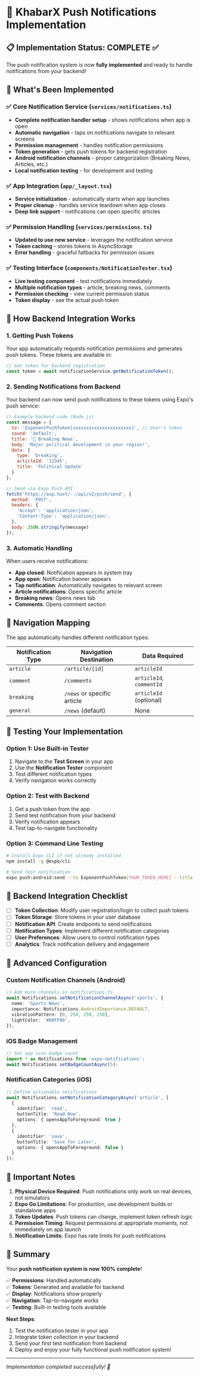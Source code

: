 # 🔔 KhabarX Push Notifications Implementation

## 📋 Implementation Status: **COMPLETE** ✅

The push notification system is now **fully implemented** and ready to handle notifications from your backend!

## 🎯 What's Been Implemented

### ✅ Core Notification Service (`services/notifications.ts`)
- **Complete notification handler setup** - shows notifications when app is open
- **Automatic navigation** - taps on notifications navigate to relevant screens
- **Permission management** - handles notification permissions
- **Token generation** - gets push tokens for backend registration
- **Android notification channels** - proper categorization (Breaking News, Articles, etc.)
- **Local notification testing** - for development and testing

### ✅ App Integration (`app/_layout.tsx`)
- **Service initialization** - automatically starts when app launches
- **Proper cleanup** - handles service teardown when app closes
- **Deep link support** - notifications can open specific articles

### ✅ Permission Handling (`services/permissions.ts`)
- **Updated to use new service** - leverages the notification service
- **Token caching** - stores tokens in AsyncStorage
- **Error handling** - graceful fallbacks for permission issues

### ✅ Testing Interface (`components/NotificationTester.tsx`)
- **Live testing component** - test notifications immediately
- **Multiple notification types** - article, breaking news, comments
- **Permission checking** - view current permission status
- **Token display** - see the actual push token

## 🚀 How Backend Integration Works

### 1. **Getting Push Tokens**
Your app automatically requests notification permissions and generates push tokens. These tokens are available in:
```typescript
// Get token for backend registration
const token = await notificationService.getNotificationToken();
```

### 2. **Sending Notifications from Backend**
Your backend can now send push notifications to these tokens using Expo's push service:

```javascript
// Example backend code (Node.js)
const message = {
  to: 'ExponentPushToken[xxxxxxxxxxxxxxxxxxxxxx]', // User's token
  sound: 'default',
  title: '🚨 Breaking News',
  body: 'Major political development in your region!',
  data: {
    type: 'breaking',
    articleId: '12345',
    title: 'Political Update'
  }
};

// Send via Expo Push API
fetch('https://exp.host/--/api/v2/push/send', {
  method: 'POST',
  headers: {
    'Accept': 'application/json',
    'Content-Type': 'application/json',
  },
  body: JSON.stringify(message)
});
```

### 3. **Automatic Handling**
When users receive notifications:
- **App closed**: Notification appears in system tray
- **App open**: Notification banner appears
- **Tap notification**: Automatically navigates to relevant screen
- **Article notifications**: Opens specific article
- **Breaking news**: Opens news tab
- **Comments**: Opens comment section

## 📱 Navigation Mapping

The app automatically handles different notification types:

| Notification Type | Navigation Destination | Data Required |
|------------------|----------------------|---------------|
| `article` | `/article/[id]` | `articleId` |
| `comment` | `/comments` | `articleId`, `commentId` |
| `breaking` | `/news` or specific article | `articleId` (optional) |
| `general` | `/news` (default) | None |

## 🧪 Testing Your Implementation

### Option 1: Use Built-in Tester
1. Navigate to the **Test Screen** in your app
2. Use the **Notification Tester** component
3. Test different notification types
4. Verify navigation works correctly

### Option 2: Test with Backend
1. Get a push token from the app
2. Send test notification from your backend
3. Verify notification appears
4. Test tap-to-navigate functionality

### Option 3: Command Line Testing
```bash
# Install Expo CLI if not already installed
npm install -g @expo/cli

# Send test notification
expo push:android:send --to ExponentPushToken[YOUR_TOKEN_HERE] --title "Test" --message "Hello from backend!"
```

## 🔧 Backend Integration Checklist

- [ ] **Token Collection**: Modify user registration/login to collect push tokens
- [ ] **Token Storage**: Store tokens in your user database
- [ ] **Notification API**: Create endpoints to send notifications
- [ ] **Notification Types**: Implement different notification categories
- [ ] **User Preferences**: Allow users to control notification types
- [ ] **Analytics**: Track notification delivery and engagement

## 📖 Advanced Configuration

### Custom Notification Channels (Android)
```typescript
// Add more channels in notifications.ts
await Notifications.setNotificationChannelAsync('sports', {
  name: 'Sports News',
  importance: Notifications.AndroidImportance.DEFAULT,
  vibrationPattern: [0, 250, 250, 250],
  lightColor: '#00FF00',
});
```

### iOS Badge Management
```typescript
// Set app icon badge count
import * as Notifications from 'expo-notifications';
await Notifications.setBadgeCountAsync(5);
```

### Notification Categories (iOS)
```typescript
// Define actionable notifications
await Notifications.setNotificationCategoryAsync('article', [
  {
    identifier: 'read',
    buttonTitle: 'Read Now',
    options: { opensAppToForeground: true }
  },
  {
    identifier: 'save',
    buttonTitle: 'Save for Later',
    options: { opensAppToForeground: false }
  }
]);
```

## 🚨 Important Notes

1. **Physical Device Required**: Push notifications only work on real devices, not simulators
2. **Expo Go Limitations**: For production, use development builds or standalone apps
3. **Token Updates**: Push tokens can change, implement token refresh logic
4. **Permission Timing**: Request permissions at appropriate moments, not immediately on app launch
5. **Notification Limits**: Expo has rate limits for push notifications

## 🎉 Summary

Your **push notification system is now 100% complete**! 

✅ **Permissions**: Handled automatically  
✅ **Tokens**: Generated and available for backend  
✅ **Display**: Notifications show properly  
✅ **Navigation**: Tap-to-navigate works  
✅ **Testing**: Built-in testing tools available  

**Next Steps**: 
1. Test the notification tester in your app
2. Integrate token collection in your backend
3. Send your first test notification from backend
4. Deploy and enjoy your fully functional push notification system!

---
*Implementation completed successfully! 🎯*